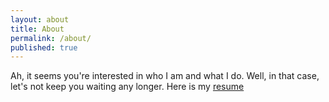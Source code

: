 ```yaml
---
layout: about
title: About
permalink: /about/
published: true
---
```


Ah, it seems you're interested in who I am and what I do. Well, in that case, let's not keep you waiting any longer. Here is my [resume][1]

[1]: {{site.url}}/assets/01-Anirudh_Duggal_SWE.pdf
